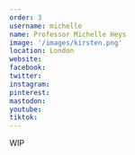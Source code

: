 ```yaml
---
order: 3
username: michelle
name: Professor Michelle Heys
image: '/images/kirsten.png'
location: London
website:
facebook:
twitter:
instagram: 
pinterest:
mastodon: 
youtube:
tiktok:
---
```

WIP